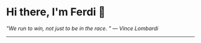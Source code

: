 <h1>Hi there, I'm Ferdi 👋</h1>

<p><em>
  "We run to win, not just to be in the race.  " — Vince Lombardi
</em></p>

---
